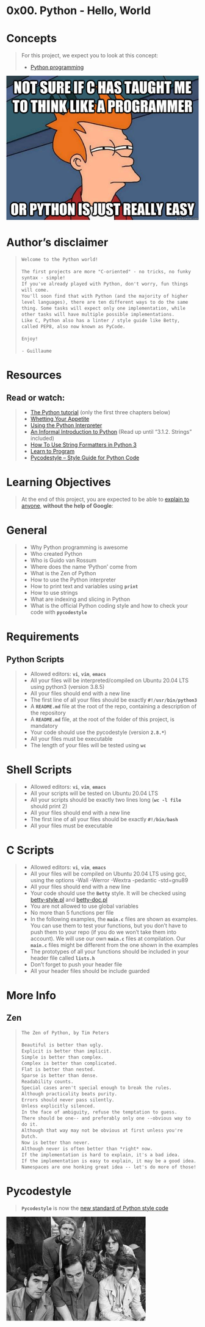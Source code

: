 # 0x00. Python - Hello, World

# Concepts
> For this project, we expect you to look at this concept:
> * [Python programming](/Concepts/Python-programming.md)


![1](/Concepts/img/48a9fdbd67c84a328a9df9ec8d93b9ac2458ac37721d7d53e51a27fb2bdc5263.jpg)

# Author’s disclaimer
> ```
> Welcome to the Python world!
> 
> The first projects are more "C-oriented" - no tricks, no funky syntax - simple!
> If you've already played with Python, don't worry, fun things will come.
> You'll soon find that with Python (and the majority of higher level languages), there are ten different ways to do the same thing. Some tasks will expect only one implementation, while other tasks will have multiple possible implementations.
> Like C, Python also has a linter / style guide like Betty, called PEP8, also now known as PyCode.
> 
> Enjoy!
> 
> - Guillaume
> ```

# Resources
## Read or watch:
> * [The Python tutorial](https://docs.python.org/3/tutorial/index.html) (only the first three chapters below)
> * [Whetting Your Appetite](https://docs.python.org/3/tutorial/appetite.html)
> * [Using the Python Interpreter](https://docs.python.org/3/tutorial/interpreter.html)
> * [An Informal Introduction to Python](https://docs.python.org/3/tutorial/introduction.html) (Read up until “3.1.2. Strings” included)
> * [How To Use String Formatters in Python 3](https://realpython.com/python-f-strings/)
> * [Learn to Program](https://www.youtube.com/playlist?list=PLGLfVvz_LVvTn3cK5e6LjhgGiSeVlIRwt)
> * [Pycodestyle – Style Guide for Python Code](https://pypi.org/project/pycodestyle/)

# Learning Objectives
> At the end of this project, you are expected to be able to [explain to anyone](https://fs.blog/feynman-learning-technique/), **without the help of Google**:

# General
> * Why Python programming is awesome
> * Who created Python
> * Who is Guido van Rossum
> * Where does the name ‘Python’ come from
> * What is the Zen of Python
> * How to use the Python interpreter
> * How to print text and variables using **`print`**
> * How to use strings
> * What are indexing and slicing in Python
> * What is the official Python coding style and how to check your code with **`pycodestyle`**

# Requirements
## Python Scripts
> * Allowed editors: **`vi`**, **`vim`**, **`emacs`**
> * All your files will be interpreted/compiled on Ubuntu 20.04 LTS using python3 (version 3.8.5)
> * All your files should end with a new line
> * The first line of all your files should be exactly **`#!/usr/bin/python3`**
> * A **`README.md`** file at the root of the repo, containing a description of the repository
> * A **`README.md`** file, at the root of the folder of this project, is mandatory
> * Your code should use the pycodestyle (version **`2.8.*`**)
> * All your files must be executable
> * The length of your files will be tested using **`wc`**

# Shell Scripts
> * Allowed editors: **`vi`**, **`vim`**, **`emacs`**
> * All your scripts will be tested on Ubuntu 20.04 LTS
> * All your scripts should be exactly two lines long (**`wc -l file`** should print 2)
> * All your files should end with a new line
> * The first line of all your files should be exactly **`#!/bin/bash`**
> * All your files must be executable

# C Scripts
> * Allowed editors: **`vi`**, **`vim`**, **`emacs`**
> * All your files will be compiled on Ubuntu 20.04 LTS using gcc, using the options -Wall -Werror -Wextra -pedantic -std=gnu89
> * All your files should end with a new line
> * Your code should use the **`Betty`** style. It will be checked using [betty-style.pl](https://github.com/alx-tools/Betty/blob/master/betty-style.pl) and [betty-doc.pl](https://github.com/alx-tools/Betty/blob/master/betty-doc.pl)
> * You are not allowed to use global variables
> * No more than 5 functions per file
> * In the following examples, the **`main.c`** files are shown as examples. You can use them to test your functions, but you don’t have to push them to your repo (if you do we won’t take them into account). We will use our own **`main.c`** files at compilation. Our **`main.c`** files might be different from the one shown in the examples
> * The prototypes of all your functions should be included in your header file called **`lists.h`**
> * Don’t forget to push your header file
> * All your header files should be include guarded

# More Info
## Zen
> ```
> The Zen of Python, by Tim Peters
> 
> Beautiful is better than ugly.
> Explicit is better than implicit.
> Simple is better than complex.
> Complex is better than complicated.
> Flat is better than nested.
> Sparse is better than dense.
> Readability counts.
> Special cases aren't special enough to break the rules.
> Although practicality beats purity.
> Errors should never pass silently.
> Unless explicitly silenced.
> In the face of ambiguity, refuse the temptation to guess.
> There should be one-- and preferably only one --obvious way to do it.
> Although that way may not be obvious at first unless you're Dutch.
> Now is better than never.
> Although never is often better than *right* now.
> If the implementation is hard to explain, it's a bad idea.
> If the implementation is easy to explain, it may be a good idea.
> Namespaces are one honking great idea -- let's do more of those!
> ```

# Pycodestyle
> **`Pycodestyle`** is now the [new standard of Python style code](https://github.com/PyCQA/pycodestyle/issues/466)

![2](/Concepts/img/Flyingcircus_2.jpg)
